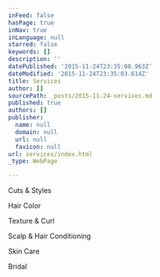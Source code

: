 ```yaml
---
inFeed: false
hasPage: true
inNav: true
inLanguage: null
starred: false
keywords: []
description: ''
datePublished: '2015-11-24T23:35:08.963Z'
dateModified: '2015-11-24T23:35:03.614Z'
title: Services
author: []
sourcePath: _posts/2015-11-24-services.md
published: true
authors: []
publisher:
  name: null
  domain: null
  url: null
  favicon: null
url: services/index.html
_type: WebPage

---
```

Cuts & Styles

Hair Color

Texture & Curl

Scalp & Hair Conditioning

Skin Care

Bridal